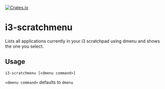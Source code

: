[![Crates.io](https://img.shields.io/crates/v/i3-scratchmenu)](https://crates.io/crates/i3-scratchmenu)
# i3-scratchmenu
Lists all applications currently in your i3 scratchpad using dmenu and shows the one you select.

## Usage
```
i3-scratchmenu [<dmenu command>]
```
`<dmenu command>` defaults to `dmenu`
